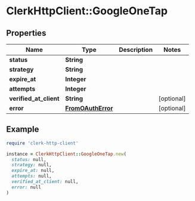 # ClerkHttpClient::GoogleOneTap

## Properties

| Name | Type | Description | Notes |
| ---- | ---- | ----------- | ----- |
| **status** | **String** |  |  |
| **strategy** | **String** |  |  |
| **expire_at** | **Integer** |  |  |
| **attempts** | **Integer** |  |  |
| **verified_at_client** | **String** |  | [optional] |
| **error** | [**FromOAuthError**](FromOAuthError.md) |  | [optional] |

## Example

```ruby
require 'clerk-http-client'

instance = ClerkHttpClient::GoogleOneTap.new(
  status: null,
  strategy: null,
  expire_at: null,
  attempts: null,
  verified_at_client: null,
  error: null
)
```

